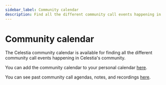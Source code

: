 ```yaml
---
sidebar_label: Community calendar
description: Find all the different community call events happening in Celestia's community.
---
```


# Community calendar

The Celestia community calendar is available for finding all the different
community call events happening in Celestia's community.

You can add the community calendar to your personal calendar [here](https://calendar.google.com/calendar/u/0?cid=Y19za2JzbjIzNWszYmlzdHNoZ3RvNmw5ODYyNEBncm91cC5jYWxlbmRhci5nb29nbGUuY29t).

You can see past community call agendas, notes, and recordings [here](https://github.com/celestiaorg/community-calls/blob/main/README.md).
